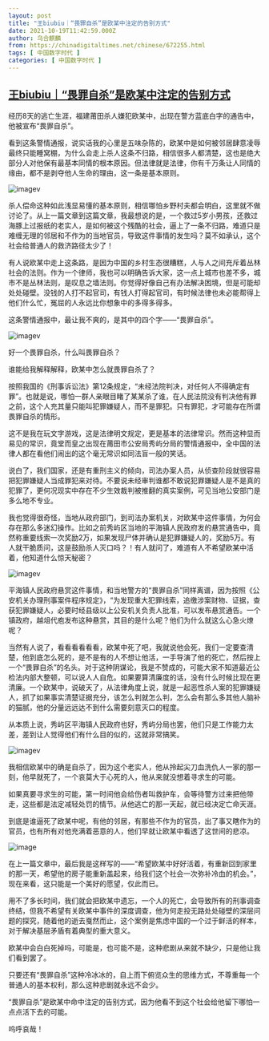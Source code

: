 ```yaml
---
layout: post
title: "王biubiu｜“畏罪自杀”是欧某中注定的告别方式"
date: 2021-10-19T11:42:59.000Z
author: 乌合麒麟
from: https://chinadigitaltimes.net/chinese/672255.html
tags: [ 中国数字时代 ]
categories: [ 中国数字时代 ]
---
```

<!--1634643779000-->
[王biubiu｜“畏罪自杀”是欧某中注定的告别方式](https://chinadigitaltimes.net/chinese/672255.html)
------

<div>
<p>经历8天的逃亡生涯，福建莆田杀人嫌犯欧某中，出现在警方蓝底白字的通告中，他被宣布“畏罪自杀”。</p><p>看到这条警情通报，说实话我的心里是五味杂陈的，欧某中是如何被邻居肆意凌辱最终只能睡窝棚，为什么会走上杀人这条不归路，相信很多人都清楚，这也是绝大部分人对他保有最基本同情的根本原因。但法律就是法律，你有千万条让人同情的缘由，都不是剥夺他人生命的理由，这一条是基本原则。</p><p><img src="https://chinadigitaltimes.net/chinese/files/2021/10/post-672255-616eaf439d040." alt="imagev" /></p><p>杀人偿命这种如此浅显易懂的基本原则，相信哪怕乡野村夫都会明白，这里就不做讨论了。从上一篇文章到这篇文章，我最想说的是，一个救过5岁小男孩，还救过海豚上过报纸的老实人，是如何被这个残酷的社会，逼上了一条不归路，难道只是难缠无理的邻居和不作为的当地官员，导致这件事情的发生吗？莫不如承认，这个社会给普通人的救济路径太少了！</p><p>有人说欧某中走上这条路，是因为中国的乡村生态很糟糕，人与人之间充斥着丛林社会的法则。作为一个律师，我也可以明确告诉大家，这一点上城市也差不多，城市不是丛林法则，是叹息之墙法则。你觉得好像自己有办法解决困境，但是可能却处处碰壁。没钱的人打不起官司，有钱人打得起官司，有时候法律也未必能帮得上他们什么忙，冤屈的人永远比你想象中的多得多得多。</p><p>这条警情通报中，最让我不爽的，是其中的四个字——“畏罪自杀”。</p><p><img src="https://chinadigitaltimes.net/chinese/files/2021/10/post-672255-616eaf43bea45." alt="imagev" /></p><p>好一个畏罪自杀，什么叫畏罪自杀？</p><p>谁能给我解释解释，欧某中怎么就畏罪自杀了？</p><p>按照我国的《刑事诉讼法》第12条规定，“未经法院判决，对任何人不得确定有罪”。也就是说，哪怕一群人亲眼目睹了某某杀了谁，在人民法院没有判决他有罪之前，这个人充其量只能叫犯罪嫌疑人，而不是罪犯。只有罪犯，才可能存在所谓畏罪自杀的情形。</p><p>这不是我在玩文字游戏，这是法律明文规定，更是基本的法律常识。然而这种显而易见的常识，竟堂而皇之出现在莆田市公安局秀屿分局的警情通报中，全中国的法律人都在看他们闹出的这个毫无常识如同法盲一般的笑话。</p><p>说白了，我们国家，还是有重刑主义的倾向，司法办案人员，从侦查阶段就很容易把犯罪嫌疑人当成罪犯来对待。不要说未经审判谁都不敢说犯罪嫌疑人是不是真的犯罪了，更何况现实中存在不少生效裁判被推翻的真实案例，可见当地公安部门是多么地不专业。</p><p>我也觉得很奇怪，当地从政府部门，到司法办案机关，对欧某中这件事情，为何会存在那么多迷幻操作。比如之前秀屿区当地的平海镇人民政府发的悬赏通告中，竟然称重要线索一次奖励2万，如果发现尸体并确认是犯罪嫌疑人的，奖励5万。有人就干脆质问，这是鼓励杀人灭口吗？！有人就问了，难道有人不希望欧某中活着，他知道什么惊天秘密？</p><p><img src="https://chinadigitaltimes.net/chinese/files/2021/10/post-672255-616eaf43df68c." alt="imagev" /></p><p>平海镇人民政府悬赏这件事情，和当地警方的“畏罪自杀”同样离谱，因为按照《公安机关办理刑事案件程序规定》，“为发现重大犯罪线索，追缴涉案财物、证据，查获犯罪嫌疑人，必要时经县级以上公安机关负责人批准，可以发布悬赏通告。一个镇政府，越俎代庖发布这种悬赏，其目的是什么呢？他们为什么就这么心急火燎呢？</p><p>当然有人说了，看看看看看看，欧某中死了吧，我就说他会死，我们一定要查清楚，他到底怎么死的，是不是有的人不想让他活，一手导演了他的死亡，然后按上一个“畏罪自杀”的名头。对于这种阴谋论，我是不赞成的，可能大家不知道最近公检法内部大整顿，可以说人人自危。如果要算清廉度的话，没有什么时候比现在更清廉。一个欧某中，说破天了，从法律角度上说，就是一起恶性杀人案的犯罪嫌疑人，抓了如果事实清楚证据充分，该怎么判就怎么判，怎么会有那么多其他人脑补的猫腻，他的分量远远达不到什么需要刻意灭口的程度。</p><p>从本质上说，秀屿区平海镇人民政府也好，秀屿分局也罢，他们只是工作能力太差，差到让人觉得他们有什么目的似的，这就非常搞笑。</p><p><img src="https://chinadigitaltimes.net/chinese/files/2021/10/post-672255-616eaf43f10f3.png" alt="imagev" /></p><p>我相信欧某中的确是自杀了，因为这个老实人，他从拎起尖刀血洗仇人一家的那一刻，他早就死了，一个哀莫大于心死的人，他从来就没想着寻求生的可能。</p><p>如果真要寻求生的可能，第一时间他会给伤者叫救护车，会等待警方过来把他带走，这些都是法定减轻处罚的情节。从他逃亡的那一天起，就已经决定亡命天涯。</p><p>到底是谁逼死了欧某中呢，有他的邻居，有那些不作为的官员，出了事又瞎作为的官员，也有所有对他充满着恶意的人，他们早就让欧某中看透了这世间的悲凉。</p><p><img src="https://chinadigitaltimes.net/chinese/files/2021/10/post-672255-616eaf446bc0b.png" alt="image" /></p><p>在上一篇文章中，最后我是这样写的——“希望欧某中好好活着，有重新回到家里的那一天，希望他的房子能重新盖起来，给我们这个社会一次弥补冷血的机会。”，现在来看，这只能是一个美好的愿望，仅此而已。</p><p>用不了多长时间，我们就会把欧某中遗忘，一个人的死亡，会导致所有的刑事调查终结，但我不希望有关欧某中事件的深度调查，他为何走投无路处处碰壁的深层问题的探究，随着他的逝去戛然而止，这个案例是焦虑中国的一个过于鲜活的样本，对于解决基层矛盾有着典型的重大意义。</p><p>欧某中会白白死掉吗，可能是，也可能不是，这种悲剧从来就不缺少，只是他让我们看到罢了。</p><p>只要还有“畏罪自杀”这种冷冰冰的，自上而下俯览众生的思维方式，不尊重每一个普通人的基本权利，那么这种悲剧就永远不会少。</p><p>“畏罪自杀”是欧某中命中注定的告别方式，因为他看不到这个社会给他留下哪怕一点点活下去的可能。</p><p>呜呼哀哉！</p>
</div>
